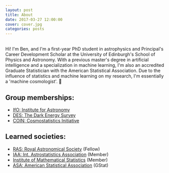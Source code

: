 ```yaml
---
layout: post
title: About
date: 2017-03-27 12:00:00
cover: cover.jpg
categories: posts
---
```


<br>
Hi! I'm Ben, and I'm a first-year PhD student in astrophysics and Principal's Career Development Scholar at the University of Edinburgh's School of Physics and Astronomy. With a previous master's degree in artificial intelligence and a specialization in machine learning, I'm also an accredited Graduate Statistician with the American Statistical Association. Due to the influence of statistics and machine learning on my research, I'm essentially a 'machine cosmologist'. 🙂

## Group memberships:

* [IfO: Institute for Astronomy](http://www.roe.ac.uk/ifa/)
* [DES: The Dark Energy Survey](https://www.darkenergysurvey.org)
* [COIN: Cosmostatistics Initiative](https://asaip.psu.edu/organizations/iaa/iaa-working-group-of-cosmostatistics)

## Learned societies:

* [RAS: Royal Astronomical Society](https://www.ras.org.uk) (Fellow)
* [IAA: Int. Astrostatistics Association](http://iaa.mi.oa-brera.inaf.it/IAA/home.html) (Member)
* [Institute of Mathematical Statistics](http://www.imstat.org) (Member)
* [ASA: American Statistical Association](http://www.amstat.org) (GStat)
